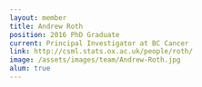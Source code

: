 ```yaml
---
layout: member
title: Andrew Roth
position: 2016 PhD Graduate
current: Principal Investigator at BC Cancer
link: http://csml.stats.ox.ac.uk/people/roth/
image: /assets/images/team/Andrew-Roth.jpg
alum: true
---
```

